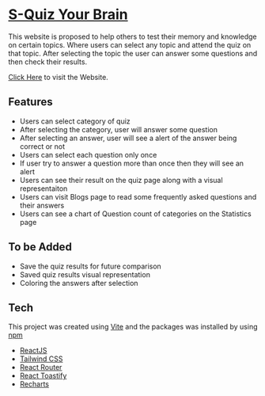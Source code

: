 # [S-Quiz Your Brain]

This website is proposed to help others to test their memory and knowledge on certain topics. Where users can select any topic and attend the quiz on that topic. After selecting the topic the user can answer some questions and then check their results.

[Click Here] to visit the Website.

## Features

-   Users can select category of quiz
-   After selecting the category, user will answer some question
-   After selecting an answer, user will see a alert of the answer being correct or not
-   Users can select each question only once
-   If user try to answer a question more than once then they will see an alert
-   Users can see their result on the quiz page along with a visual representaiton
-   Users can visit Blogs page to read some frequently asked questions and their answers
-   Users can see a chart of Question count of categories on the Statistics page

## To be Added

-   Save the quiz results for future comparison
-   Saved quiz results visual representation
-   Coloring the answers after selection

## Tech

This project was created using [Vite] and the packages was installed by using [npm]

-   [ReactJS]
-   [Tailwind CSS]
-   [React Router]
-   [React Toastify]
-   [Recharts]

[//]: # "These are reference links used in the body of this note and get stripped out when the markdown processor does its job. There is no need to format nicely because it shouldn't be seen. Thanks SO - http://stackoverflow.com/questions/4823468/store-comments-in-markdown-syntax"
[reactjs]: https://reactjs.org/
[vite]: https://vitejs.dev/
[npm]: https://www.npmjs.com/
[tailwind css]: https://tailwindcss.com/
[react router]: https://reactrouter.com/en/main
[react toastify]: https://www.npmjs.com/package/react-toastify
[recharts]: https://recharts.org/en-US/
[s-quiz your brain]: https://ornate-daffodil-a72dbb.netlify.app/
[click here]: https://ornate-daffodil-a72dbb.netlify.app/
